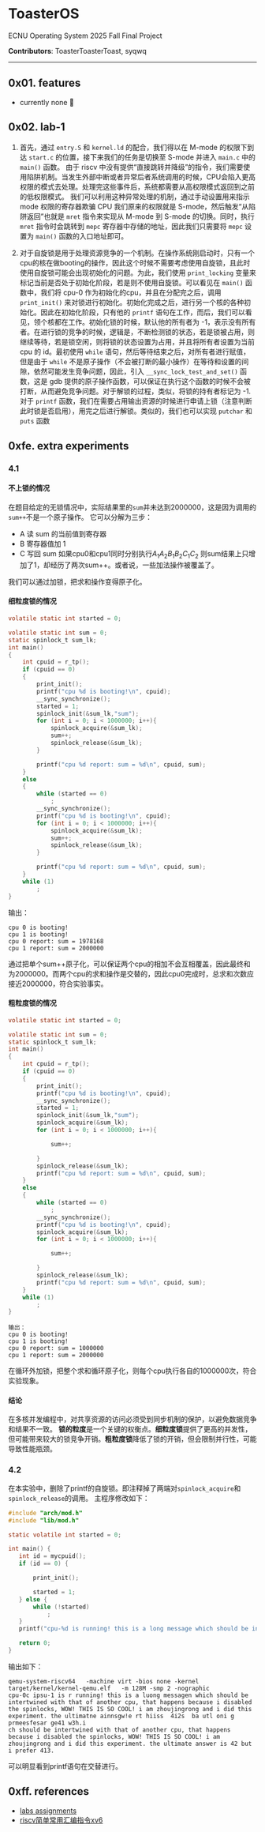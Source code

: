 # ToasterOS

ECNU Operating System 2025 Fall Final Project 

**Contributors**: ToasterToasterToast, syqwq

--- 

## 0x01. features
- currently none 🥹

## 0x02. lab-1
1. 首先，通过 `entry.S` 和 `kernel.ld` 的配合，我们得以在 M-mode 的权限下到达 `start.c` 的位置，接下来我们的任务是切换至 S-mode 并进入 `main.c` 中的 `main()` 函数。
由于 riscv 中没有提供“直接跳转并降级”的指令，我们需要使用陷阱机制。当发生外部中断或者异常后者系统调用的时候，CPU会陷入更高权限的模式去处理。处理完这些事件后，系统都需要从高权限模式返回到之前的低权限模式。
我们可以利用这种异常处理的机制，通过手动设置用来指示 mode 权限的寄存器欺骗 CPU 我们原来的权限就是 S-mode，然后触发“从陷阱返回”也就是 `mret` 指令来实现从 M-mode 到 S-mode 的切换。同时，执行 `mret` 指令时会跳转到 `mepc` 寄存器中存储的地址，因此我们只需要将 `mepc` 设置为 `main()` 函数的入口地址即可。

2. 对于自旋锁是用于处理资源竞争的一个机制。在操作系统刚启动时，只有一个cpu的核在做booting的操作，因此这个时候不需要考虑使用自旋锁，且此时使用自旋锁可能会出现初始化的问题。为此，我们使用 `print_locking` 变量来标记当前是否处于初始化阶段，若是则不使用自旋锁。可以看见在 `main()` 函数中，我们将 cpu-0 作为初始化的cpu，并且在分配完之后，调用 `print_init()` 来对锁进行初始化。初始化完成之后，进行另一个核的各种初始化。因此在初始化阶段，只有他的 `printf` 语句在工作，而后，我们可以看见，领个核都在工作。初始化锁的时候，默认他的所有者为 -1，表示没有所有者。在进行锁的竞争的时候，逻辑是，不断检测锁的状态，若是锁被占用，则继续等待，若是锁空闲，则将锁的状态设置为占用，并且将所有者设置为当前 cpu 的 id。最初使用 `while` 语句，然后等待结束之后，对所有者进行赋值，但是由于 `while` 不是原子操作（不会被打断的最小操作）在等待和设置的间隙，依然可能发生竞争问题，因此，引入 `__sync_lock_test_and_set()` 函数，这是 gdb 提供的原子操作函数，可以保证在执行这个函数的时候不会被打断，从而避免竞争问题。对于解锁的过程，类似，将锁的持有者标记为 -1. 对于 `printf` 函数，我们在需要占用输出资源的时候进行申请上锁（注意判断此时锁是否启用），用完之后进行解锁。类似的，我们也可以实现 `putchar` 和 `puts` 函数
## 0xfe. extra experiments

### 4.1

#### 不上锁的情况

在题目给定的无锁情况中，实际结果里的`sum`并未达到2000000，这是因为调用的`sum++`不是一个原子操作。
它可以分解为三步：
- A 读 sum 的当前值到寄存器
- B 寄存器值加 1
- C 写回 sum
如果cpu0和cpu1同时分别执行$A_1 A_2 B_1 B_2 C_1 C_2$ 则sum结果上只增加了1，却经历了两次sum++。或者说，一些加法操作被覆盖了。

我们可以通过加锁，把求和操作变得原子化。

#### 细粒度锁的情况

```c
volatile static int started = 0;

volatile static int sum = 0;
static spinlock_t sum_lk;
int main()
{
    int cpuid = r_tp();
    if (cpuid == 0)
    {
        print_init();
        printf("cpu %d is booting!\n", cpuid);
        __sync_synchronize();
        started = 1;
        spinlock_init(&sum_lk,"sum");
        for (int i = 0; i < 1000000; i++){
            spinlock_acquire(&sum_lk);
            sum++;
            spinlock_release(&sum_lk);
        }

        printf("cpu %d report: sum = %d\n", cpuid, sum);
    }
    else
    {
        while (started == 0)
            ;
        __sync_synchronize();
        printf("cpu %d is booting!\n", cpuid);
        for (int i = 0; i < 1000000; i++){
            spinlock_acquire(&sum_lk);
            sum++;
            spinlock_release(&sum_lk);
        }

        printf("cpu %d report: sum = %d\n", cpuid, sum);
    }
    while (1)
        ;
}
```
输出：
```
cpu 0 is booting!
cpu 1 is booting!
cpu 0 report: sum = 1978168
cpu 1 report: sum = 2000000
```
通过把单个sum++原子化，可以保证两个cpu的相加不会互相覆盖，因此最终和为2000000。而两个cpu的求和操作是交替的，因此cpu0完成时，总求和次数应接近2000000，符合实验事实。

#### 粗粒度锁的情况
```c
volatile static int started = 0;

volatile static int sum = 0;
static spinlock_t sum_lk;
int main()
{
    int cpuid = r_tp();
    if (cpuid == 0)
    {
        print_init();
        printf("cpu %d is booting!\n", cpuid);
        __sync_synchronize();
        started = 1;
        spinlock_init(&sum_lk,"sum");
        spinlock_acquire(&sum_lk);
        for (int i = 0; i < 1000000; i++){

            sum++;

        }
        spinlock_release(&sum_lk);
        printf("cpu %d report: sum = %d\n", cpuid, sum);
    }
    else
    {
        while (started == 0)
            ;
        __sync_synchronize();
        printf("cpu %d is booting!\n", cpuid);
        spinlock_acquire(&sum_lk);
        for (int i = 0; i < 1000000; i++){

            sum++;

        }
        spinlock_release(&sum_lk);
        printf("cpu %d report: sum = %d\n", cpuid, sum);
    }
    while (1)
        ;
}
```
```
输出：
cpu 0 is booting!
cpu 1 is booting!
cpu 0 report: sum = 1000000
cpu 1 report: sum = 2000000
```
在循环外加锁，把整个求和循环原子化，则每个cpu执行各自的1000000次，符合实验现象。

#### 结论
在多核并发编程中，对共享资源的访问必须受到同步机制的保护，以避免数据竞争和结果不一致。
**锁的粒度**是一个关键的权衡点。**细粒度锁**提供了更高的并发性，但可能带来较大的锁竞争开销。**粗粒度锁**降低了锁的开销，但会限制并行性，可能导致性能瓶颈。

### 4.2
 在本实验中，删除了printf的自旋锁。即注释掉了两端对`spinlock_acquire`和`spinlock_release`的调用。
 主程序修改如下：
 ```c
 #include "arch/mod.h"
#include "lib/mod.h"

static volatile int started = 0;

int main() {
    int id = mycpuid();
    if (id == 0) {

        print_init();

        started = 1;
    } else {
        while (!started)
            ;
    }
    printf("cpu-%d is running! this is a long message which should be intertwined with that of another cpu, that happens because i disabled the spinlocks, WOW! THIS IS SO COOL! i am zhoujingrong and i did this experiment. the ultimate answer is 42 but i prefer 413.\n", id);

    return 0;
}
```
输出如下：
```
qemu-system-riscv64   -machine virt -bios none -kernel target/kernel/kernel-qemu.elf   -m 128M -smp 2 -nographic  
cpu-0c ipsu-1 is r running! this is a luong messagen which should be intertwined with that of another cpu, that happens because i disabled the spinlocks, WOW! THIS IS SO COOL! i am zhoujingrong and i did this experiment. the ultimatne ainnsgw!e rt hiiss  4i2s  ba utl oni g prmeesfesar ge41 w3h.i
ch should be intertwined with that of another cpu, that happens because i disabled the spinlocks, WOW! THIS IS SO COOL! i am zhoujingrong and i did this experiment. the ultimate answer is 42 but i prefer 413.
```
可以明显看到printf语句在交替进行。
## 0xff. references
- [labs assignments](https://gitee.com/xu-ke-123/ecnu-oslab-2025-task)
- [riscv简单常用汇编指令xv6](https://blog.csdn.net/surfaceyan/article/details/135030477)